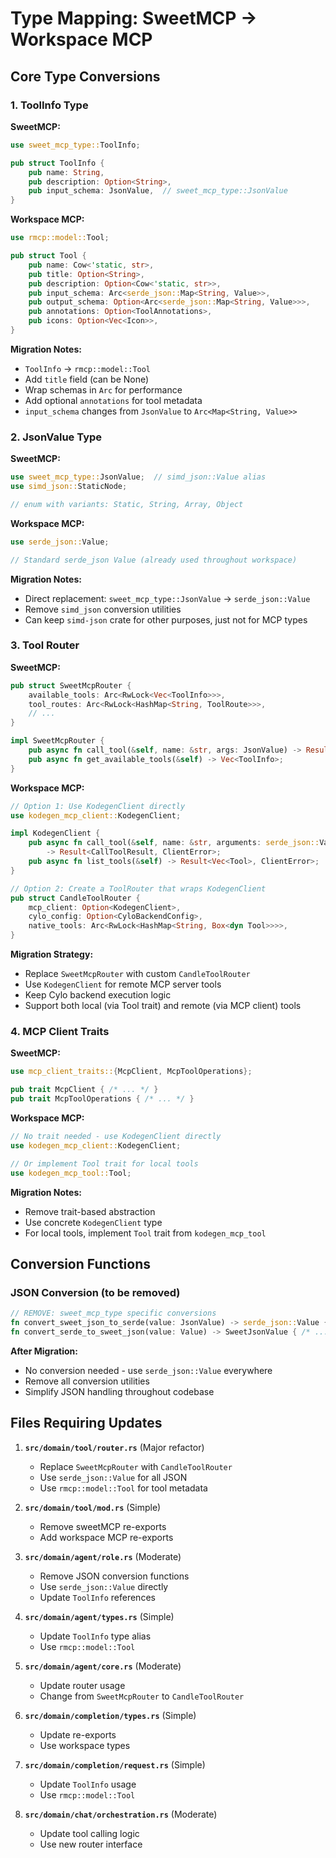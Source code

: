 # Type Mapping: SweetMCP → Workspace MCP

## Core Type Conversions

### 1. ToolInfo Type
**SweetMCP:**
```rust
use sweet_mcp_type::ToolInfo;

pub struct ToolInfo {
    pub name: String,
    pub description: Option<String>,
    pub input_schema: JsonValue,  // sweet_mcp_type::JsonValue
}
```

**Workspace MCP:**
```rust
use rmcp::model::Tool;

pub struct Tool {
    pub name: Cow<'static, str>,
    pub title: Option<String>,
    pub description: Option<Cow<'static, str>>,
    pub input_schema: Arc<serde_json::Map<String, Value>>,
    pub output_schema: Option<Arc<serde_json::Map<String, Value>>>,
    pub annotations: Option<ToolAnnotations>,
    pub icons: Option<Vec<Icon>>,
}
```

**Migration Notes:**
- `ToolInfo` → `rmcp::model::Tool`
- Add `title` field (can be None)
- Wrap schemas in `Arc` for performance
- Add optional `annotations` for tool metadata
- `input_schema` changes from `JsonValue` to `Arc<Map<String, Value>>`

### 2. JsonValue Type
**SweetMCP:**
```rust
use sweet_mcp_type::JsonValue;  // simd_json::Value alias
use simd_json::StaticNode;

// enum with variants: Static, String, Array, Object
```

**Workspace MCP:**
```rust
use serde_json::Value;

// Standard serde_json Value (already used throughout workspace)
```

**Migration Notes:**
- Direct replacement: `sweet_mcp_type::JsonValue` → `serde_json::Value`
- Remove `simd_json` conversion utilities
- Can keep `simd-json` crate for other purposes, just not for MCP types

### 3. Tool Router
**SweetMCP:**
```rust
pub struct SweetMcpRouter {
    available_tools: Arc<RwLock<Vec<ToolInfo>>>,
    tool_routes: Arc<RwLock<HashMap<String, ToolRoute>>>,
    // ...
}

impl SweetMcpRouter {
    pub async fn call_tool(&self, name: &str, args: JsonValue) -> Result<Value, RouterError>;
    pub async fn get_available_tools(&self) -> Vec<ToolInfo>;
}
```

**Workspace MCP:**
```rust
// Option 1: Use KodegenClient directly
use kodegen_mcp_client::KodegenClient;

impl KodegenClient {
    pub async fn call_tool(&self, name: &str, arguments: serde_json::Value) 
        -> Result<CallToolResult, ClientError>;
    pub async fn list_tools(&self) -> Result<Vec<Tool>, ClientError>;
}

// Option 2: Create a ToolRouter that wraps KodegenClient
pub struct CandleToolRouter {
    mcp_client: Option<KodegenClient>,
    cylo_config: Option<CyloBackendConfig>,
    native_tools: Arc<RwLock<HashMap<String, Box<dyn Tool>>>>,
}
```

**Migration Strategy:**
- Replace `SweetMcpRouter` with custom `CandleToolRouter`
- Use `KodegenClient` for remote MCP server tools
- Keep Cylo backend execution logic
- Support both local (via Tool trait) and remote (via MCP client) tools

### 4. MCP Client Traits
**SweetMCP:**
```rust
use mcp_client_traits::{McpClient, McpToolOperations};

pub trait McpClient { /* ... */ }
pub trait McpToolOperations { /* ... */ }
```

**Workspace MCP:**
```rust
// No trait needed - use KodegenClient directly
use kodegen_mcp_client::KodegenClient;

// Or implement Tool trait for local tools
use kodegen_mcp_tool::Tool;
```

**Migration Notes:**
- Remove trait-based abstraction
- Use concrete `KodegenClient` type
- For local tools, implement `Tool` trait from `kodegen_mcp_tool`

## Conversion Functions

### JSON Conversion (to be removed)
```rust
// REMOVE: sweet_mcp_type specific conversions
fn convert_sweet_json_to_serde(value: JsonValue) -> serde_json::Value { /* ... */ }
fn convert_serde_to_sweet_json(value: Value) -> SweetJsonValue { /* ... */ }
```

**After Migration:**
- No conversion needed - use `serde_json::Value` everywhere
- Remove all conversion utilities
- Simplify JSON handling throughout codebase

## Files Requiring Updates

1. **`src/domain/tool/router.rs`** (Major refactor)
   - Replace `SweetMcpRouter` with `CandleToolRouter`
   - Use `serde_json::Value` for all JSON
   - Use `rmcp::model::Tool` for tool metadata

2. **`src/domain/tool/mod.rs`** (Simple)
   - Remove sweetMCP re-exports
   - Add workspace MCP re-exports

3. **`src/domain/agent/role.rs`** (Moderate)
   - Remove JSON conversion functions
   - Use `serde_json::Value` directly
   - Update `ToolInfo` references

4. **`src/domain/agent/types.rs`** (Simple)
   - Update `ToolInfo` type alias
   - Use `rmcp::model::Tool`

5. **`src/domain/agent/core.rs`** (Moderate)
   - Update router usage
   - Change from `SweetMcpRouter` to `CandleToolRouter`

6. **`src/domain/completion/types.rs`** (Simple)
   - Update re-exports
   - Use workspace types

7. **`src/domain/completion/request.rs`** (Simple)
   - Update `ToolInfo` usage
   - Use `rmcp::model::Tool`

8. **`src/domain/chat/orchestration.rs`** (Moderate)
   - Update tool calling logic
   - Use new router interface
